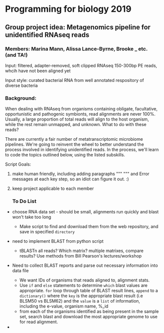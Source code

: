 # Programming for biology 2019 

## Group project idea: Metagenomics pipeline for unidentified RNAseq reads

### Members: Marina Mann, Alissa Lance-Byrne, Brooke  _ etc. (and TA!)

Input: filtered, adapter-removed, soft clipped RNAseq 150-300bp PE reads, whcih have not been aligned yet

Input style: curated bacterial RNA from well annotated respository of diverse bacteria

### Background:

When dealing with RNAseq from organisms containing obligate, facultative, opportunistic and pathogenic symbionts, read alignments are never 100%. Usually, a large proportion of total reads will align to the host organism, while the rest remain unmapped, and unknown. What to do with these reads?

There are currently a fair number of metatranscriptomic microbiome pipelines. We're going to reinvent the wheel to better understand the process involved in identifying unidentified reads. In the process, we'll learn to code the topics outlined below, using the listed subskills. 

Script Goals: 

1. make human friendly, including adding paragraphs """ """ and Error messages at each key step, so an idiot can figure it out. :) 

2. keep project applicable to each member

   ### To Do List

- choose RNA data set - should be small, alignments run quickly and blast won't take too long
  - Make script to find and download them from the web repository, and save in specified `directory`

- need to implement BLAST from python script
  - tBLASTn all reads? Which matrix? multiple matrixes, compare results? Use methods from Bill Pearson's lectures/workshop
- Need to collect BLAST reports and parse out necessary information into data file
  - We want IDs of organisms that reads aligned to, alignment stats. 
  - Use `if` and `else` statements to determine `which` blast values are appropriate. `for` loop through table of BLAST result lines, `append` to a `dictionary()` where the `key` is the appropriate blast result (i.e BLSM50 vs BLSM62) and the `value` is a `list` of information, including the e-value, organism name, %_id 
  - from each of the organisms identified as being present in the sample set, search blast and download the most appropriate genome to use for read alignment.
- 